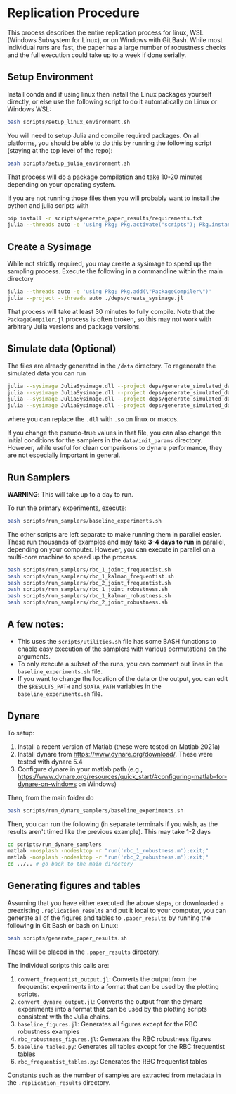# Replication Procedure

This process describes the entire replication process for linux, WSL (Windows Subsystem for Linux), or on Windows with Git Bash.  While most individual runs are fast, the paper has a large number of robustness checks and the full execution could take up to a week if done serially.
## Setup Environment
Install conda and if using linux then install the Linux packages yourself directly, or else use the following script to do it automatically on Linux or Windows WSL:
```bash
bash scripts/setup_linux_environment.sh
```

You will need to setup Julia and compile required packages.  On all platforms, you should be able to do this by running the following script (staying at the top level of the repo):

```bash
bash scripts/setup_julia_environment.sh
```

That process will do a package compilation and take 10-20 minutes depending on your operating system.

If you are not running those files then you will probably want to install the python and julia scripts with 
```bash
pip install -r scripts/generate_paper_results/requirements.txt
julia --threads auto -e 'using Pkg; Pkg.activate("scripts"); Pkg.instantiate()'
```

## Create a Sysimage

While not strictly required, you may create a sysimage to speed up the sampling process. Execute the following in a commandline within the main directory

```bash
julia --threads auto -e 'using Pkg; Pkg.add(\"PackageCompiler\")'
julia --project --threads auto ./deps/create_sysimage.jl
```

That process will take at least 30 minutes to fully compile.  Note that the `PackageCompiler.jl` process is often broken, so this may not work with arbitrary Julia versions and package versions.

## Simulate data (Optional)

The files are already generated in the `/data` directory.  To regenerate the simulated data you can run

```bash
julia --sysimage JuliaSysimage.dll --project deps/generate_simulated_data_rbc.jl
julia --sysimage JuliaSysimage.dll --project deps/generate_simulated_data_rbc_sv.jl
julia --sysimage JuliaSysimage.dll --project deps/generate_simulated_data_rbc_frequentist.jl
julia --sysimage JuliaSysimage.dll --project deps/generate_simulated_data_sgu.jl
```

where you can replace the `.dll` with `.so` on linux or macos.

If you change the pseudo-true values in that file, you can also change the initial conditions for the samplers in the `data/init_params` directory.  However, while useful for clean comparisons to dynare performance, they are not especially important in general.

## Run Samplers

**WARNING**: This will take up to a day to run.

To run the primary experiments, execute:

```bash
bash scripts/run_samplers/baseline_experiments.sh
```

The other scripts are left separate to make running them in parallel easier.  These run thousands of examples and may take **3-4 days to run** in parallel, depending on your computer.  However, you can execute in parallel on a multi-core machine to speed up the process.

```bash
bash scripts/run_samplers/rbc_1_joint_frequentist.sh
bash scripts/run_samplers/rbc_1_kalman_frequentist.sh
bash scripts/run_samplers/rbc_2_joint_frequentist.sh
bash scripts/run_samplers/rbc_1_joint_robustness.sh
bash scripts/run_samplers/rbc_1_kalman_robustness.sh
bash scripts/run_samplers/rbc_2_joint_robustness.sh
```
A few notes:
  - 
  - This uses the  `scripts/utilities.sh` file has some BASH functions to enable easy execution of the samplers with various permutations on the arguments.
  - To only execute a subset of the runs, you can comment out lines in the `baseline_experiments.sh` file.
  - If you want to change the location of the data or the output, you can edit the `$RESULTS_PATH` and `$DATA_PATH` variables in the `baseline_experiments.sh` file.

## Dynare 

To setup:
1. Install a recent version of Matlab (these were tested on Matlab 2021a)
2. Install dynare from https://www.dynare.org/download/.  These were tested with dynare 5.4
3. Configure dynare in your matlab path (e.g., https://www.dynare.org/resources/quick_start/#configuring-matlab-for-dynare-on-windows on Windows)

Then, from the main folder do
```bash
bash scripts/run_dynare_samplers/baseline_experiments.sh
```

Then, you can run the following (in separate terminals if you wish, as the results aren't timed like the previous example).  This may take 1-2 days
```bash
cd scripts/run_dynare_samplers
matlab -nosplash -nodesktop -r "run('rbc_1_robustness.m');exit;"
matlab -nosplash -nodesktop -r "run('rbc_2_robustness.m');exit;"
cd ../.. # go back to the main directory
```

## Generating figures and tables
Assuming that you have either executed the above steps, or downloaded a preexisting `.replication_results` and put it local to your computer,  you can generate all of the figures and tables to `.paper_results` by running the following in Git Bash or bash on Linux:

```bash
bash scripts/generate_paper_results.sh
```

These will be placed in the `.paper_results` directory.


The individual scripts this calls are:
1. `convert_frequentist_output.jl`: Converts the output from the frequentist experiments into a format that can be used by the plotting scripts.
2. `convert_dynare_output.jl`: Converts the output from the dynare experiments into a format that can be used by the plotting scripts consistent with the Julia chains.
3. `baseline_figures.jl`: Generates all figures except for the RBC robustness examples
4. `rbc_robustness_figures.jl`: Generates the RBC robustness figures
5. `baseline_tables.py`: Generates all tables except for the RBC frequentist tables
6. `rbc_frequentist_tables.py`: Generates the RBC frequentist tables

Constants such as the number of samples are extracted from metadata in the `.replication_results` directory. 